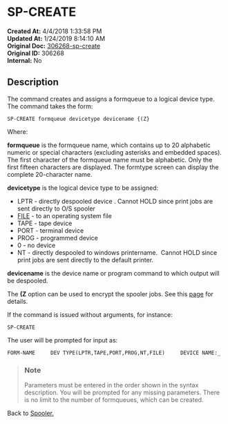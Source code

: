 # SP-CREATE

**Created At:** 4/4/2018 1:33:58 PM  
**Updated At:** 1/24/2019 8:14:10 AM  
**Original Doc:** [306268-sp-create](https://docs.jbase.com/44205-spooler/306268-sp-create)  
**Original ID:** 306268  
**Internal:** No  

## Description

The command creates and assigns a formqueue to a logical device type. The command takes the form:

```
SP-CREATE formqueue devicetype devicename {(Z}
```

Where:

**formqueue** is the formqueue name, which contains up to 20 alphabetic numeric or special characters (excluding asterisks and embedded spaces). The first character of the formqueue name must be alphabetic. Only the first fifteen characters are displayed. The formtype screen can display the complete 20-character name.

**devicetype** is the logical device type to be assigned:

- LPTR - directly despooled device . Cannot HOLD since print jobs are sent directly to O/S spooler
- [FILE](./../spooler-file-device-type) - to an operating system file
- TAPE - tape device
- PORT - terminal device
- PROG - programmed device
- 0 - no device
- NT - directly despooled to windows printername.  Cannot HOLD since print jobs are sent directly to the default printer.

**devicename** is the device name or program command to which output will be despooled.

The **(Z** option can be used to encrypt the spooler jobs. See this [page](./../../../jbase/jbase-encryption---database-security) for details.

If the command is issued without arguments, for instance:

```
SP-CREATE
```

The user will be prompted for input as:

```
FORM-NAME     DEV TYPE(LPTR,TAPE,PORT,PROG,NT,FILE)     DEVICE NAME:_
```

> ### Note
>
> Parameters must be entered in the order shown in the syntax description. You will be prompted for any missing parameters. There is no limit to the number of formqueues, which can be created.

Back to [Spooler.](./../jbase-spooler)
